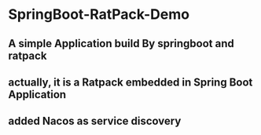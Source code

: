 # SpringBoot-RatPack-Demo

## A simple Application build By springboot and ratpack

## actually, it is a Ratpack  embedded in Spring Boot Application

## added Nacos as service discovery
